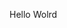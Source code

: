 Hello Wolrd


































































































































































































































































































































































































































































































































































































































































































































































































































































































































































































































































































































































































































































































































































































































































































































































































































































































































































































































































































































































































































































































































































































































































































































































































































































































































































































































































































































































































































































































































































































































































































































































































































































































































































































































































































































































































































































































































































































































































































































































































































































































































































































































































